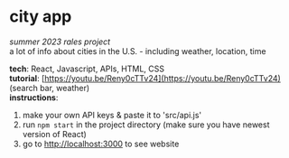 # city app

_summer 2023 rales project_ \
a lot of info about cities in the U.S. - including weather, location, time

**tech**: React, Javascript, APIs, HTML, CSS \
**tutorial**: [https://youtu.be/Reny0cTTv24](https://youtu.be/Reny0cTTv24) (search bar, weather) \
**instructions**:
1. make your own API keys & paste it to 'src/api.js'
2. run `npm start` in the project directory (make sure you have newest version of React)
3. go to [http://localhost:3000](http://localhost:3000) to see website

